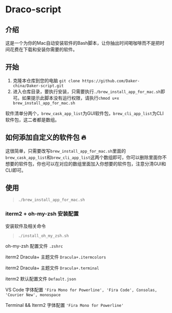 # Draco-script

## 介绍

这是一个为你的Mac自动安装软件的Bash脚本，让你抽出时间喝咖啡而不是把时间花费在下载和安装你需要的软件。

## 开始

1. 克隆本仓库到您的电脑 `git clone https://github.com/Daker-china/Daker-script.git`
2. 进入仓库目录，要执行安装，只需要执行`./brew_install_app_for_mac.sh`即可。如果提示此脚本没有运行权限，请执行`chmod u+x brew_install_app_for_mac.sh`

软件清单分两个，`brew_cask_app_list`为GUI软件包，`brew_cli_app_list`为CLI软件包，这二者都是数组。

## 如何添加自定义的软件包 🔥

这很简单，只需要改写`brew_install_app_for_mac.sh`里面的`brew_cask_app_list`和`brew_cli_app_list`这两个数组即可，你可以删除里面你不想要的软件包，你也可以在对应的数组里面加入你想要的软件包，注意分清GUI和CLI即可。

## 使用

> `./brew_install_app_for_mac.sh`

### iterm2 + oh-my-zsh 安装配置

安装软件及相关命令
> `./install_oh_my_zsh.sh` 

oh-my-zsh 配置文件
`.zshrc`

iterm2 Dracula+ 主题文件
`Dracula+.itermcolors`

iterm2 Dracula+ 主题文件
`Dracula+.terminal`

iterm2 默认配置文件
`Default.json`

VS Code 字体配置
`'Fira Mono for Powerline', 'Fira Code', Consolas, 'Courier New', monospace`

Terminal && Iterm2 字体配置
`'Fira Mono for Powerline'`